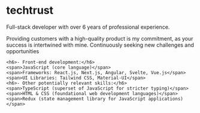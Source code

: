 ﻿# techtrust
Full-stack developer with over 6 years of professional experience.<br/>

Providing customers with a high-quality product is my commitment, as your success is intertwined with mine. Continuously seeking new challenges and opportunities<br/>

    <h6>- Front-end development:</h6>
    <span>JavaScript (core language)</span>
    <span>Frameworks: React.js, Next.js, Angular, Svelte, Vue.js</span>
    <span>UI Libraries: Tailwind CSS, Material-UI</span>
    <h6>- Other potentially relevant skills:</h6>
    <span>TypeScript (superset of JavaScript for stricter typing)</span>
    <span>HTML & CSS (foundational web development languages)</span>
    <span>Redux (state management library for JavaScript applications)</span>
